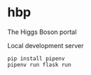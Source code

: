 # hbp
The Higgs Boson portal

Local development server
  
    pip install pipenv
    pipenv run flask run
  

 
